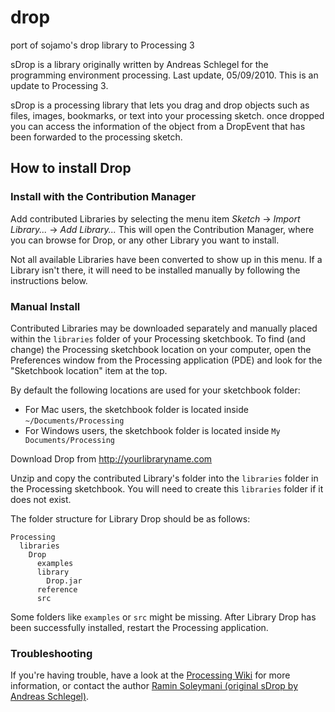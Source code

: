 # drop

port of sojamo's drop library to Processing 3

sDrop is a library originally written by Andreas Schlegel for the programming environment processing. Last update, 05/09/2010.
This is an update to Processing 3.

sDrop is a processing library that lets you drag and drop objects such as files, images, bookmarks, or text into your processing sketch. once dropped you can access the information of the object from a DropEvent that has been forwarded to the processing sketch.


## How to install Drop

### Install with the Contribution Manager

Add contributed Libraries by selecting the menu item _Sketch_ → _Import Library..._ → _Add Library..._ This will open the Contribution Manager, where you can browse for Drop, or any other Library you want to install.

Not all available Libraries have been converted to show up in this menu. If a Library isn't there, it will need to be installed manually by following the instructions below.

### Manual Install

Contributed Libraries may be downloaded separately and manually placed within the `libraries` folder of your Processing sketchbook. To find (and change) the Processing sketchbook location on your computer, open the Preferences window from the Processing application (PDE) and look for the "Sketchbook location" item at the top.

By default the following locations are used for your sketchbook folder: 
  * For Mac users, the sketchbook folder is located inside `~/Documents/Processing` 
  * For Windows users, the sketchbook folder is located inside `My Documents/Processing`

Download Drop from http://yourlibraryname.com

Unzip and copy the contributed Library's folder into the `libraries` folder in the Processing sketchbook. You will need to create this `libraries` folder if it does not exist.

The folder structure for Library Drop should be as follows:

```
Processing
  libraries
    Drop
      examples
      library
        Drop.jar
      reference
      src
```
             
Some folders like `examples` or `src` might be missing. After Library Drop has been successfully installed, restart the Processing application.

### Troubleshooting

If you're having trouble, have a look at the [Processing Wiki](https://github.com/processing/processing/wiki/How-to-Install-a-Contributed-Library) for more information, or contact the author [Ramin Soleymani (original sDrop by Andreas Schlegel)](http://diskordier.net).
